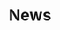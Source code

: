 ---
layout: blog3
title: News
permalink: "/blog.html"
parallax_image: "/assets/img/cashew_5.png"
description: 'Find our latest articles here '

---